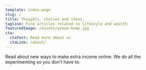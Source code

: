 ```yaml
---
template: index-page
slug: /
title: Thoughts, stories and ideas.
tagline: Find articles related to lifestyle and wealth
featuredImage: /assets/yenom-home.jpg
cta:
  ctaText: Read more about us
  ctaLink: /about/
---
```

Read about new ways to make extra income online. We do all the experimenting so you don't have to.